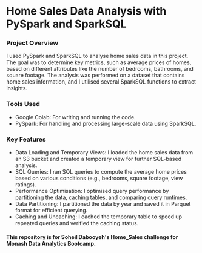 # Home Sales Data Analysis with PySpark and SparkSQL
### Project Overview
I used PySpark and SparkSQL to analyse home sales data in this project. The goal was to determine key metrics, such as average prices of homes, based on different attributes like the number of bedrooms, bathrooms, and square footage. The analysis was performed on a dataset that contains home sales information, and I utilised several SparkSQL functions to extract insights.
### Tools Used
- Google Colab: For writing and running the code.
- PySpark: For handling and processing large-scale data using SparkSQL.
### Key Features
- Data Loading and Temporary Views: I loaded the home sales data from an S3 bucket and created a temporary view for further SQL-based analysis.
- SQL Queries: I ran SQL queries to compute the average home prices based on various conditions (e.g., bedrooms, square footage, view ratings).
- Performance Optimisation: I optimised query performance by partitioning the data, caching tables, and comparing query runtimes.
- Data Partitioning: I partitioned the data by year and saved it in Parquet format for efficient querying.
- Caching and Uncaching: I cached the temporary table to speed up repeated queries and verified the caching status.

#### This repository is for Soheil Dabooyeh's Home_Sales challenge for Monash Data Analytics Bootcamp.
